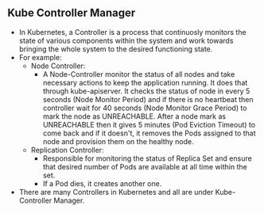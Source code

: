 ## Kube Controller Manager
- In Kubernetes, a Controller is a process that continuosly monitors the state of various components within the system and work towards bringing the whole system to the desired functioning state.
- For example: 
    - Node Controller:
        - A Node-Controller monitor the status of all nodes and take necessary actions to keep the application running. It does that through kube-apiserver. It checks the status of node in every 5 seconds (Node Monitor Period) and if there is no heartbeat then controller wait for 40 seconds (Node Monitor Grace Period) to mark the node as UNREACHABLE. After a node mark as UNREACHABLE then it gives 5 minutes (Pod Eviction Timeout) to come back and if it doesn't, it removes the Pods assigned to that node and provision them on the healthy node.
    - Replication Controller:
        - Responsible for monitoring the status of Replica Set and ensure that desired number of Pods are available at all time within the set.
        - If a Pod dies, it creates another one.
- There are many Controllers in Kubernetes and all are under Kube-Controller Manager.
